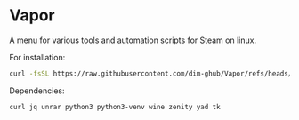 # Vapor
A menu for various tools and automation scripts for Steam on linux.

For installation:

```bash
curl -fsSL https://raw.githubusercontent.com/dim-ghub/Vapor/refs/heads/main/Installer.sh | bash
```

Dependencies:

`curl jq unrar python3 python3-venv wine zenity yad tk`
